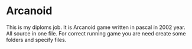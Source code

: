 # Arcanoid
This is my diploms job. It is Arcanoid game written in pascal in 2002 year.
All source in one file. For correct running game you are need create some folders and specify files.

